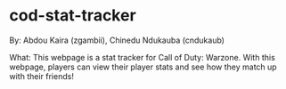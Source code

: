 # cod-stat-tracker

By: Abdou Kaira (zgambii), Chinedu Ndukauba (cndukaub)

What: This webpage is a stat tracker for Call of Duty: Warzone. With this webpage, players can
        view their player stats and see how they match up with their friends!
